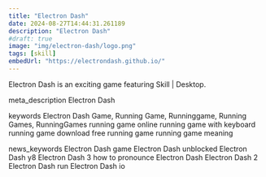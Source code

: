 ```yaml
---
title: "Electron Dash"
date: 2024-08-27T14:44:31.261189
description: "Electron Dash"
#draft: true
image: "img/electron-dash/logo.png"
tags: [skill]
embedUrl: "https://electrondash.github.io/"
---
```


Electron Dash is an exciting game featuring Skill | Desktop.

meta_description
Electron Dash


keywords
Electron Dash Game, Running Game, Runninggame, Running Games, RunningGames running game online running game with keyboard running game download free running game running game meaning


news_keywords
Electron Dash game Electron Dash unblocked Electron Dash y8 Electron Dash 3 how to pronounce Electron Dash Electron Dash 2 Electron Dash run Electron Dash io
